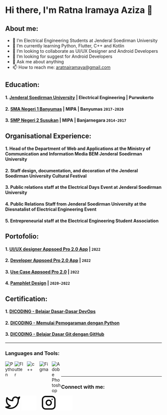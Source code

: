 # Hi there, I'm Ratna Iramaya Aziza 👋
## About me:
- 🔭 I’m Electrical Engineering Students at Jenderal Soedirman University
- 🌱 I’m currently learning Python, Flutter, C++ and Kotlin
- 👯 I’m looking to collaborate as UI/UX Designer and Android Developers
- 🤔 I’m looking for suggest for Android Developers
- 💬 Ask me about anything
- 📫 How to reach me: aratnairamaya@gmail.com


## Education:
#### 1. [Jenderal Soedirman University](https://unsoed.ac.id/) | Electrical Engineering | Purwokerto
#### 2. [SMA Negeri 1 Banyumas](http://www.smanegeribanyumas.sch.id/) | MIPA | Banyumas `2017-2020`
#### 3. [SMP Negeri 2 Susukan](https://www.smpn2susukan.sch.id/) | MIPA | Banjarnegara `2014-2017`

## Organisational Experience:
#### 1.  Head of the Department of Web and Applications at the Ministry of Communication and Information Media BEM Jenderal Soedirman University
#### 2.  Staff design, documentation, and decoration of the Jenderal Soedirman University Cultural Festival
#### 3.  Public relations staff at the Electrical Days Event at Jenderal Soedirman University
#### 4.  Public Relations Staff from Jenderal Soedirman University at the Diesnatalist of Electrical Engineering Event 
#### 5.  Entrepreneurial staff at the Electrical Engineering Student Association

## Portofolio:
#### 1. [UI/UX designer Appsoed Pro 2.0 App](https://www.figma.com/file/SJx8RjoNuUgsnaE4zGaM7r/Prototype-Appsoed-Pro-2.0?node-id=1%3A2147&t=nJH7gVnFzUJG2v9n-1) | `2022`
#### 2. [Developer Appsoed Pro 2.0 App](https://github.com/medkom22/appsoed2.git) | `2022`
#### 3. [Use Case Appsoed Pro 2.0](https://docs.google.com/presentation/d/1bZlg45_hio-7QMh8oXK3AdTlWiqLdexe/edit?usp=sharing&ouid=111233184923483968699&rtpof=true&sd=true) | `2022`
#### 4. [Pamphlet Design](https://drive.google.com/drive/folders/1Csl8dUBeSnAarPVNip7sE2E4-vX7tDzZ?usp=sharing) | `2020-2022`



## Certification:
#### 1. [DICODING - Belajar Dasar-Dasar DevOps](https://www.dicoding.com/certificates/ERZR01W8OXYV) 
#### 2. [DICODING - Memulai Pemogaraman dengan Python](https://www.dicoding.com/certificates/L4PQM5222ZO1)
#### 3. [DICODING - Belajar Dasar Git dengan GitHub](https://www.dicoding.com/academies/317/certificates/1321167)
---

### Languages and Tools:

[<img align="left" alt="Python" width="30px" src="https://s3.dualstack.us-east-2.amazonaws.com/pythondotorg-assets/media/community/logos/python-logo-only.png" />][webdev]
[<img align="left" alt="Flutter" width="30px" src="https://storage.googleapis.com/cms-storage-bucket/64d67700f8293a9dc827.svg" style="padding-right:10px;" />][webdev]
[<img align="left" alt="c++" width="30px" src="https://cdn.iconscout.com/icon/free/png-128/c-4-226082.png" style="padding-right:10px;" />][webdev]
[<img align="left" alt="Figma" width="30px" src="https://cdn.iconscout.com/icon/free/png-128/figma-3521426-2944870.png" style="padding-right:10px;" />][webdev]
[<img align="left" alt="Adobe Photoshop" width="30px" src="https://pngimg.com/uploads/photoshop/small/photoshop_PNG68.png" style="padding-right:0px;" />][webdev]


<br />
<br />

---
### Connect with me:

[![website](./img/twitter-light.svg)](https://twitter.com/cucopuft#gh-light-mode-only)
[![website](./img/twitter-dark.svg)](https://twitter.com/cucopuft#gh-dark-mode-only)
&nbsp;&nbsp;
[![website](./img/instagram-light.svg)](https://instagram.com/myaazz_#gh-light-mode-only)
[![website](./img/instagram-dark.svg)](https://instagram.com/myaazz_#gh-dark-mode-only)



[webdev]: https://github.com/Cucopuft/Cucopuft
